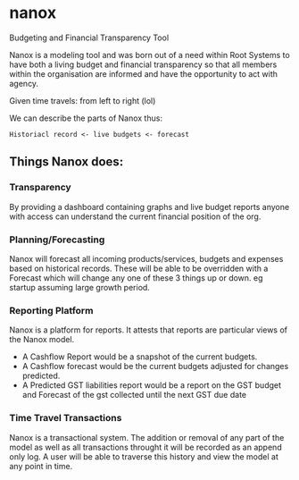 # nanox
Budgeting and Financial Transparency Tool

Nanox is a modeling tool and was born out of a need within Root Systems to have both a living budget and financial transparency so that all members within the organisation are informed and have the opportunity to act with agency.

Given time travels: from left to right (lol)

We can describe the parts of Nanox thus:

```
Historiacl record <- live budgets <- forecast
```

## Things Nanox does:

### Transparency
By providing a dashboard containing graphs and live budget reports anyone with access can understand the current financial position of the org.

### Planning/Forecasting
Nanox will forecast all incoming products/services, budgets and expenses based on historical records. These will be able to be overridden with a Forecast which will change any one of these 3 things up or down. eg startup assuming large growth period.

### Reporting Platform
Nanox is a platform for reports. It attests that reports are particular views of the Nanox model.

 - A Cashflow Report would be a snapshot of the current budgets.
 - A Cashflow forecast would be the current budgets adjusted for changes predicted.
 - A Predicted GST liabilities report would be a report on the GST budget and Forecast of the gst collected until the next GST due date

### Time Travel Transactions
Nanox is a transactional system. The addition or removal of any part of the model as well as all transactions throught it will be recorded as an append only log. A user will be able to traverse this history and view the model at any point in time.
